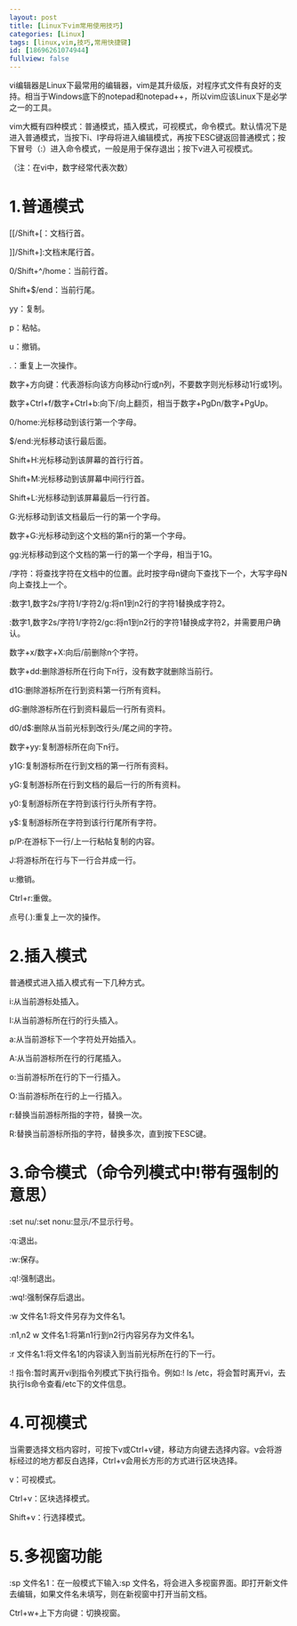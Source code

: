 ```yaml
---
layout: post
title: [Linux下vim常用使用技巧]
categories: [Linux]
tags: [linux,vim,技巧,常用快捷键]
id: [18696261074944]
fullview: false
---
```


vi编辑器是Linux下最常用的编辑器，vim是其升级版，对程序式文件有良好的支持。相当于Windows底下的notepad和notepad++，所以vim应该Linux下是必学之一的工具。

vim大概有四种模式：普通模式，插入模式，可视模式，命令模式。默认情况下是进入普通模式，当按下i、I字母将进入编辑模式，再按下ESC键返回普通模式；按下冒号（:）进入命令模式，一般是用于保存退出；按下v进入可视模式。

（注：在vi中，数字经常代表次数）


# 1.普通模式

[[/Shift+[：文档行首。

]]/Shift+]:文档末尾行首。

0/Shift+^/home：当前行首。

Shift+$/end：当前行尾。

yy：复制。

p：粘帖。

u：撤销。

.：重复上一次操作。

数字+方向键：代表游标向该方向移动n行或n列，不要数字则光标移动1行或1列。

数字+Ctrl+f/数字+Ctrl+b:向下/向上翻页，相当于数字+PgDn/数字+PgUp。

0/home:光标移动到该行第一个字母。


$/end:光标移动该行最后面。

Shift+H:光标移动到该屏幕的首行行首。

Shift+M:光标移动到该屏幕中间行行首。

Shift+L:光标移动到该屏幕最后一行行首。

G:光标移动到该文档最后一行的第一个字母。

数字+G:光标移动到这个文档的第n行的第一个字母。

gg:光标移动到这个文档的第一行的第一个字母，相当于1G。

/字符：将查找字符在文档中的位置。此时按字母n键向下查找下一个，大写字母N向上查找上一个。

:数字1,数字2s/字符1/字符2/g:将n1到n2行的字符1替换成字符2。

:数字1,数字2s/字符1/字符2/gc:将n1到n2行的字符1替换成字符2，并需要用户确认。

数字+x/数字+X:向后/前删除n个字符。

数字+dd:删除游标所在行向下n行，没有数字就删除当前行。

d1G:删除游标所在行到资料第一行所有资料。

dG:删除游标所在行到资料最后一行所有资料。

d0/d$:删除从当前光标到改行头/尾之间的字符。

数字+yy:复制游标所在向下n行。

y1G:复制游标所在行到文档的第一行所有资料。

yG:复制游标所在行到文档的最后一行的所有资料。

y0:复制游标所在字符到该行行头所有字符。

y$:复制游标所在字符到该行行尾所有字符。

p/P:在游标下一行/上一行粘帖复制的内容。

J:将游标所在行与下一行合并成一行。

u:撤销。

Ctrl+r:重做。

点号(.):重复上一次的操作。

# 2.插入模式

普通模式进入插入模式有一下几种方式。

i:从当前游标处插入。

I:从当前游标所在行的行头插入。

a:从当前游标下一个字符处开始插入。

A:从当前游标所在行的行尾插入。


o:当前游标所在行的下一行插入。

O:当前游标所在行的上一行插入。

r:替换当前游标所指的字符，替换一次。

R:替换当前游标所指的字符，替换多次，直到按下ESC键。

# 3.命令模式（命令列模式中!带有强制的意思）

:set nu/:set nonu:显示/不显示行号。

:q:退出。

:w:保存。

:q!:强制退出。

:wq!:强制保存后退出。

:w 文件名1:将文件另存为文件名1。

:n1,n2 w 文件名1:将第n1行到n2行内容另存为文件名1。

:r 文件名1:将文件名1的内容读入到当前光标所在行的下一行。

:! 指令:暂时离开vi到指令列模式下执行指令。例如:! ls /etc，将会暂时离开vi，去执行ls命令查看/etc下的文件信息。

# 4.可视模式


当需要选择文档内容时，可按下v或Ctrl+v键，移动方向键去选择内容。v会将游标经过的地方都反白选择，Ctrl+v会用长方形的方式进行区块选择。


v：可视模式。

Ctrl+v：区块选择模式。

Shift+v：行选择模式。

# 5.多视窗功能

:sp 文件名1：在一般模式下输入:sp 文件名，将会进入多视窗界面。即打开新文件去编辑，如果文件名未填写，则在新视窗中打开当前文档。

Ctrl+w+上下方向键：切换视窗。


